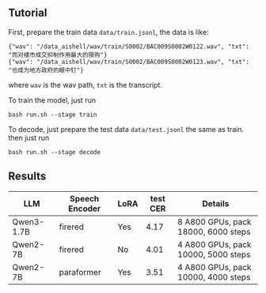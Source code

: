 ## Tutorial

First, prepare the train data `data/train.jsonl`, the data is like:

```
{"wav": "/data_aishell/wav/train/S0002/BAC009S0002W0122.wav", "txt": "而对楼市成交抑制作用最大的限购"}
{"wav": "/data_aishell/wav/train/S0002/BAC009S0002W0123.wav", "txt": "也成为地方政府的眼中钉"}
```
where `wav` is the wav path, `txt` is the transcript.

To train the model, just run

``` shell
bash run.sh --stage train
```

To decode, just prepare the test data `data/test.jsonl` the same as train. then just run

``` shell
bash run.sh --stage decode
```

## Results

| LLM        | Speech Encoder | LoRA | test CER | Details                              |
|------------|----------------|------|----------|--------------------------------------|
| Qwen3-1.7B | firered        | Yes  | 4.17     | 8 A800 GPUs, pack 18000, 6000 steps  |
| Qwen2-7B   | firered        | No   | 4.01     | 4 A800 GPUs, pack 10000, 5000 steps  |
| Qwen2-7B   | paraformer     | Yes  | 3.51     | 4 A800 GPUs, pack 10000, 4000 steps  |
